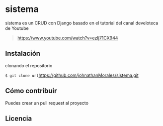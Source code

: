 # sistema
sistema es un CRUD con Django basado en el tutorial del canal develoteca de Youtube
> https://www.youtube.com/watch?v=ezIj71CX944

## Instalación

clonando el repositorio

`$ git clone url`https://github.com/johnathanMorales/sistema.git



## Cómo contribuir

Puedes crear un pull request al proyecto

## Licencia

